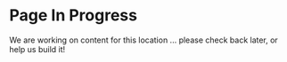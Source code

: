 # Page In Progress

We are working on content for this location ... please check back later, or help us build it!